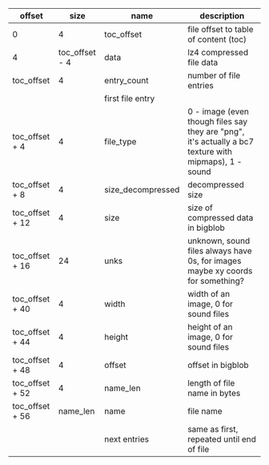 | offset | size | name | description |
|-|-|-|-|
| 0 | 4 | toc_offset | file offset to table of content (toc) |
| 4 | toc_offset - 4 | data | lz4 compressed file data |
| toc_offset | 4 | entry_count | number of file entries |
||| first file entry ||
| toc_offset +  4 |  4 | file_type | 0 - image (even though files say they are "png", it's actually a bc7 texture with mipmaps), 1 - sound |
| toc_offset +  8 |  4 | size_decompressed | decompressed size |
| toc_offset + 12 |  4 | size | size of compressed data in bigblob |
| toc_offset + 16 | 24 | unks | unknown, sound files always have 0s, for images maybe xy coords for something? |
| toc_offset + 40 |  4 | width | width of an image, 0 for sound files |
| toc_offset + 44 |  4 | height | height of an image, 0 for sound files |
| toc_offset + 48 |  4 | offset | offset in bigblob |
| toc_offset + 52 |  4 | name_len | length of file name in bytes |
| toc_offset + 56 | name_len | name | file name |
||| next entries | same as first, repeated until end of file |